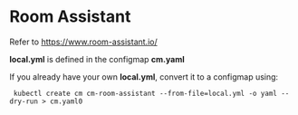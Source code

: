 # Room Assistant

Refer to https://www.room-assistant.io/

**local.yml** is defined in the configmap **cm.yaml**

If you already have your own **local.yml**, convert it to a configmap using:
```
 kubectl create cm cm-room-assistant --from-file=local.yml -o yaml --dry-run > cm.yaml0
```
